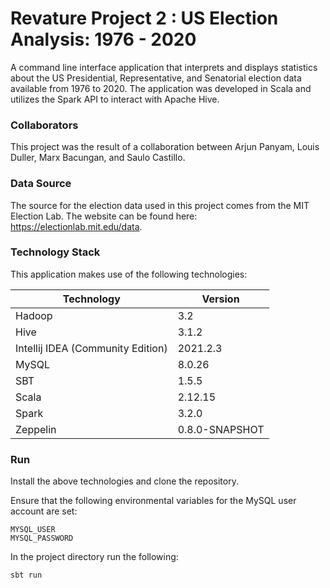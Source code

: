 # Revature Project 2 : US Election Analysis: 1976 - 2020

A command line interface application that interprets and displays statistics about the US Presidential, Representative, and Senatorial election data available from 1976 to 2020. The application was developed in Scala and utilizes the Spark API to interact with Apache Hive.

### Collaborators

This project was the result of a collaboration between Arjun Panyam, Louis Duller, Marx Bacungan, and Saulo Castillo.

### Data Source

The source for the election data used in this project comes from the MIT Election Lab.
The website can be found here: https://electionlab.mit.edu/data.

### Technology Stack

This application makes use of the following technologies:

Technology | Version
---------- | -------
Hadoop | 3.2
Hive | 3.1.2
Intellij IDEA (Community Edition) | 2021.2.3
MySQL | 8.0.26
SBT | 1.5.5
Scala | 2.12.15
Spark | 3.2.0
Zeppelin | 0.8.0-SNAPSHOT

### Run

Install the above technologies and clone the repository.

Ensure that the following environmental variables for the MySQL user account are set:

```
MYSQL_USER
MYSQL_PASSWORD
```

In the project directory run the following:

```
sbt run
```